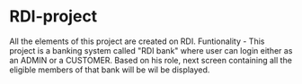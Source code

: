 # RDI-project
All the elements of this project are created on RDI. 
Funtionality - This project is a banking system called "RDI bank" where user can login either as an ADMIN or a CUSTOMER. Based on his role, next screen containing all the eligible members of that bank will be wil be displayed. 
